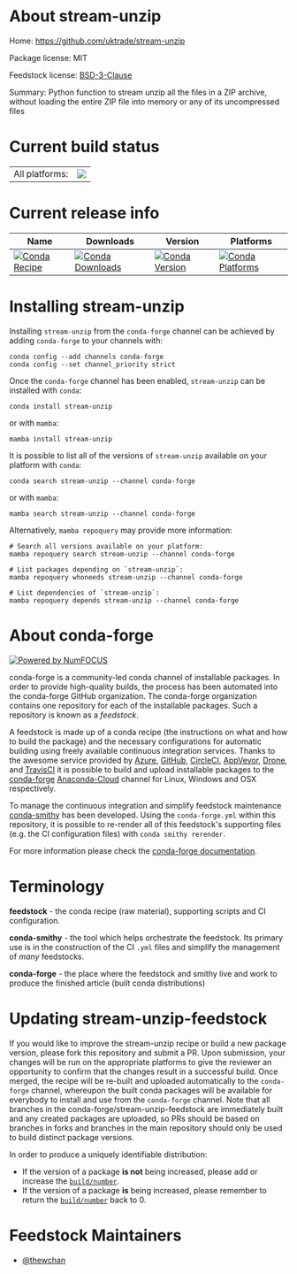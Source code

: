 About stream-unzip
==================

Home: https://github.com/uktrade/stream-unzip

Package license: MIT

Feedstock license: [BSD-3-Clause](https://github.com/conda-forge/stream-unzip-feedstock/blob/main/LICENSE.txt)

Summary: Python function to stream unzip all the files in a ZIP archive, without loading the entire ZIP file into memory or any of its uncompressed files

Current build status
====================


<table><tr><td>All platforms:</td>
    <td>
      <a href="https://dev.azure.com/conda-forge/feedstock-builds/_build/latest?definitionId=17043&branchName=main">
        <img src="https://dev.azure.com/conda-forge/feedstock-builds/_apis/build/status/stream-unzip-feedstock?branchName=main">
      </a>
    </td>
  </tr>
</table>

Current release info
====================

| Name | Downloads | Version | Platforms |
| --- | --- | --- | --- |
| [![Conda Recipe](https://img.shields.io/badge/recipe-stream--unzip-green.svg)](https://anaconda.org/conda-forge/stream-unzip) | [![Conda Downloads](https://img.shields.io/conda/dn/conda-forge/stream-unzip.svg)](https://anaconda.org/conda-forge/stream-unzip) | [![Conda Version](https://img.shields.io/conda/vn/conda-forge/stream-unzip.svg)](https://anaconda.org/conda-forge/stream-unzip) | [![Conda Platforms](https://img.shields.io/conda/pn/conda-forge/stream-unzip.svg)](https://anaconda.org/conda-forge/stream-unzip) |

Installing stream-unzip
=======================

Installing `stream-unzip` from the `conda-forge` channel can be achieved by adding `conda-forge` to your channels with:

```
conda config --add channels conda-forge
conda config --set channel_priority strict
```

Once the `conda-forge` channel has been enabled, `stream-unzip` can be installed with `conda`:

```
conda install stream-unzip
```

or with `mamba`:

```
mamba install stream-unzip
```

It is possible to list all of the versions of `stream-unzip` available on your platform with `conda`:

```
conda search stream-unzip --channel conda-forge
```

or with `mamba`:

```
mamba search stream-unzip --channel conda-forge
```

Alternatively, `mamba repoquery` may provide more information:

```
# Search all versions available on your platform:
mamba repoquery search stream-unzip --channel conda-forge

# List packages depending on `stream-unzip`:
mamba repoquery whoneeds stream-unzip --channel conda-forge

# List dependencies of `stream-unzip`:
mamba repoquery depends stream-unzip --channel conda-forge
```


About conda-forge
=================

[![Powered by
NumFOCUS](https://img.shields.io/badge/powered%20by-NumFOCUS-orange.svg?style=flat&colorA=E1523D&colorB=007D8A)](https://numfocus.org)

conda-forge is a community-led conda channel of installable packages.
In order to provide high-quality builds, the process has been automated into the
conda-forge GitHub organization. The conda-forge organization contains one repository
for each of the installable packages. Such a repository is known as a *feedstock*.

A feedstock is made up of a conda recipe (the instructions on what and how to build
the package) and the necessary configurations for automatic building using freely
available continuous integration services. Thanks to the awesome service provided by
[Azure](https://azure.microsoft.com/en-us/services/devops/), [GitHub](https://github.com/),
[CircleCI](https://circleci.com/), [AppVeyor](https://www.appveyor.com/),
[Drone](https://cloud.drone.io/welcome), and [TravisCI](https://travis-ci.com/)
it is possible to build and upload installable packages to the
[conda-forge](https://anaconda.org/conda-forge) [Anaconda-Cloud](https://anaconda.org/)
channel for Linux, Windows and OSX respectively.

To manage the continuous integration and simplify feedstock maintenance
[conda-smithy](https://github.com/conda-forge/conda-smithy) has been developed.
Using the ``conda-forge.yml`` within this repository, it is possible to re-render all of
this feedstock's supporting files (e.g. the CI configuration files) with ``conda smithy rerender``.

For more information please check the [conda-forge documentation](https://conda-forge.org/docs/).

Terminology
===========

**feedstock** - the conda recipe (raw material), supporting scripts and CI configuration.

**conda-smithy** - the tool which helps orchestrate the feedstock.
                   Its primary use is in the construction of the CI ``.yml`` files
                   and simplify the management of *many* feedstocks.

**conda-forge** - the place where the feedstock and smithy live and work to
                  produce the finished article (built conda distributions)


Updating stream-unzip-feedstock
===============================

If you would like to improve the stream-unzip recipe or build a new
package version, please fork this repository and submit a PR. Upon submission,
your changes will be run on the appropriate platforms to give the reviewer an
opportunity to confirm that the changes result in a successful build. Once
merged, the recipe will be re-built and uploaded automatically to the
`conda-forge` channel, whereupon the built conda packages will be available for
everybody to install and use from the `conda-forge` channel.
Note that all branches in the conda-forge/stream-unzip-feedstock are
immediately built and any created packages are uploaded, so PRs should be based
on branches in forks and branches in the main repository should only be used to
build distinct package versions.

In order to produce a uniquely identifiable distribution:
 * If the version of a package **is not** being increased, please add or increase
   the [``build/number``](https://docs.conda.io/projects/conda-build/en/latest/resources/define-metadata.html#build-number-and-string).
 * If the version of a package **is** being increased, please remember to return
   the [``build/number``](https://docs.conda.io/projects/conda-build/en/latest/resources/define-metadata.html#build-number-and-string)
   back to 0.

Feedstock Maintainers
=====================

* [@thewchan](https://github.com/thewchan/)

